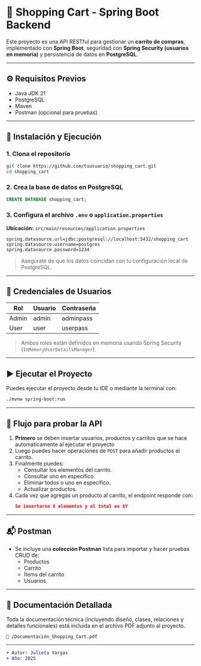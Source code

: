 # 🛒 Shopping Cart - Spring Boot Backend

Este proyecto es una API RESTful para gestionar un **carrito de compras**, implementado con **Spring Boot**, seguridad con **Spring Security (usuarios en memoria)** y persistencia de datos en **PostgreSQL**.

---
## ⚙️ Requisitos Previos

- Java JDK 21
- PostgreSQL
- Maven
- Postman (opcional para pruebas)

---

## 🔧 Instalación y Ejecución

### 1. Clona el repositorio

```bash
git clone https://github.com/tuusuario/shopping_cart.git
cd shopping_cart
```

### 2. Crea la base de datos en PostgreSQL

```sql
CREATE DATABASE shopping_cart;
```

### 3. Configura el archivo `.env` o `application.properties`

**Ubicación:** `src/main/resources/application.properties`

```properties
spring.datasource.url=jdbc:postgresql://localhost:5432/shopping_cart
spring.datasource.username=postgres
spring.datasource.password=1234
```

> Asegúrate de que los datos coincidan con tu configuración local de PostgreSQL.

---

## 🔐 Credenciales de Usuarios

| Rol   | Usuario | Contraseña |
|-------|---------|------------|
| Admin | admin   | adminpass  |
| User  | user    | userpass   |

> Ambos roles están definidos en memoria usando Spring Security (`InMemoryUserDetailsManager`).

---

## ▶️ Ejecutar el Proyecto

Puedes ejecutar el proyecto desde tu IDE o mediante la terminal con:

```bash
./mvnw spring-boot:run
```

---

## 🔁 Flujo para probar la API

1. **Primero** se deben insertar usuarios, productos y carritos que se hace automaticamente al ejecutar el proyecto
2. Luego puedes hacer operaciones de `POST` para añadir productos al carrito.
3. Finalmente puedes:
   - Consultar los elementos del carrito.
   - Consultar uno en específico.
   - Eliminar todos o uno en específico.
   - Actualizar productos.
4. Cada vez que agregas un producto al carrito, el endpoint responde con:
   ```json
   Se insertaron X elementos y el total es $Y
   ```

---

## 📬 Postman

- Se incluye una **colección Postman** lista para importar y hacer pruebas CRUD de:
  - Productos
  - Carrito
  - Ítems del carrito
  - Usuarios

---

## 📄 Documentación Detallada

Toda la documentación técnica (incluyendo diseño, clases, relaciones y detalles funcionales) está incluida en el archivo PDF adjunto al proyecto.

```
📄 /Documentación_Shopping_Cart.pdf
```

---

```diff
+ Autor: Julieta Vargas
+ Año: 2025
```
